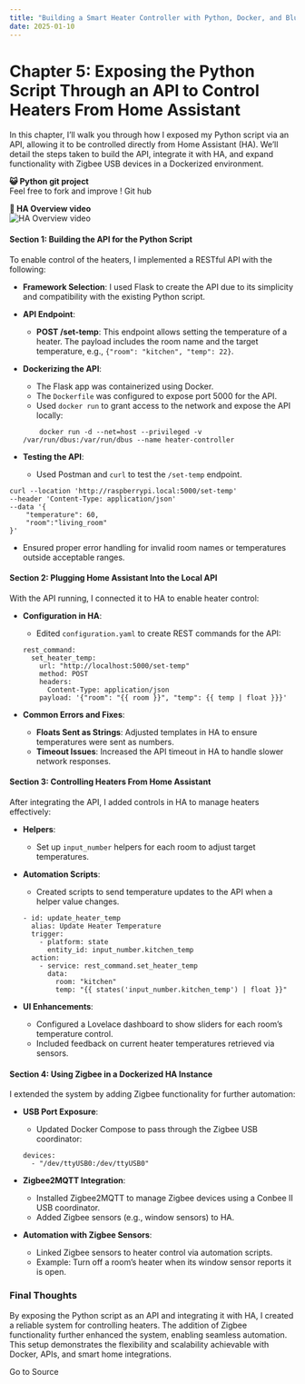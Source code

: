 ```yaml
---
title: "Building a Smart Heater Controller with Python, Docker, and Bluetooth #5"
date: 2025-01-10
---
```


# Chapter 5: Exposing the Python Script Through an API to Control Heaters From Home Assistant

In this chapter, I’ll walk you through how I exposed my Python script via an API, allowing it to be controlled directly from Home Assistant (HA). We’ll detail the steps taken to build the API, integrate it with HA, and expand functionality with Zigbee USB devices in a Dockerized environment.

**😺 Python git project**  
Feel free to fork and improve ! Git hub

**🎥 HA Overview video**  
![HA Overview video](https://media2.dev.to/dynamic/image/width=800%2Cheight=%2Cfit=scale-down%2Cgravity=auto%2Cformat=auto/https%3A%2F%2Fdev-to-uploads.s3.amazonaws.com%2Fuploads%2Farticles%2Fvwqr8e73ffgm6hovi8ze.jpg)

#### Section 1: Building the API for the Python Script

To enable control of the heaters, I implemented a RESTful API with the following:

- **Framework Selection**: I used Flask to create the API due to its simplicity and compatibility with the existing Python script.
    
- **API Endpoint**:
    
    - **POST /set-temp**: This endpoint allows setting the temperature of a heater. The payload includes the room name and the target temperature, e.g., `{"room": "kitchen", "temp": 22}`.
    

- **Dockerizing the API**:
    
    - The Flask app was containerized using Docker.
    - The `Dockerfile` was configured to expose port 5000 for the API.
    - Used `docker run` to grant access to the network and expose the API locally:
    
    ```
        docker run -d --net=host --privileged -v /var/run/dbus:/var/run/dbus --name heater-controller
    ```
    

- **Testing the API**:
    
    - Used Postman and `curl` to test the `/set-temp` endpoint.
    

```
curl --location 'http://raspberrypi.local:5000/set-temp' 
--header 'Content-Type: application/json' 
--data '{
    "temperature": 60,
    "room":"living_room"
}'
```

- Ensured proper error handling for invalid room names or temperatures outside acceptable ranges.

#### Section 2: Plugging Home Assistant Into the Local API

With the API running, I connected it to HA to enable heater control:

- **Configuration in HA**:
    
    - Edited `configuration.yaml` to create REST commands for the API:
    
    ```
    rest_command:
      set_heater_temp:
        url: "http://localhost:5000/set-temp"
        method: POST
        headers:
          Content-Type: application/json
        payload: '{"room": "{{ room }}", "temp": {{ temp | float }}}'
    ```
    

- **Common Errors and Fixes**:
    
    - **Floats Sent as Strings**: Adjusted templates in HA to ensure temperatures were sent as numbers.
    - **Timeout Issues**: Increased the API timeout in HA to handle slower network responses.
    

#### Section 3: Controlling Heaters From Home Assistant

After integrating the API, I added controls in HA to manage heaters effectively:

- **Helpers**:
    
    - Set up `input_number` helpers for each room to adjust target temperatures.
    

- **Automation Scripts**:
    
    - Created scripts to send temperature updates to the API when a helper value changes.
    
    ```
    - id: update_heater_temp
      alias: Update Heater Temperature
      trigger:
        - platform: state
          entity_id: input_number.kitchen_temp
      action:
        - service: rest_command.set_heater_temp
          data:
            room: "kitchen"
            temp: "{{ states('input_number.kitchen_temp') | float }}"
    ```
    

- **UI Enhancements**:
    
    - Configured a Lovelace dashboard to show sliders for each room’s temperature control.
    - Included feedback on current heater temperatures retrieved via sensors.
    

#### Section 4: Using Zigbee in a Dockerized HA Instance

I extended the system by adding Zigbee functionality for further automation:

- **USB Port Exposure**:
    
    - Updated Docker Compose to pass through the Zigbee USB coordinator:
    
    ```
    devices:
      - "/dev/ttyUSB0:/dev/ttyUSB0"
    ```
    

- **Zigbee2MQTT Integration**:
    
    - Installed Zigbee2MQTT to manage Zigbee devices using a Conbee II USB coordinator.
    - Added Zigbee sensors (e.g., window sensors) to HA.
    

- **Automation with Zigbee Sensors**:
    
    - Linked Zigbee sensors to heater control via automation scripts.
    - Example: Turn off a room’s heater when its window sensor reports it is open.
    

### Final Thoughts

By exposing the Python script as an API and integrating it with HA, I created a reliable system for controlling heaters. The addition of Zigbee functionality further enhanced the system, enabling seamless automation. This setup demonstrates the flexibility and scalability achievable with Docker, APIs, and smart home integrations.

Go to Source
